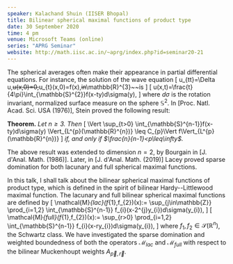 ```yaml
---
speaker: Kalachand Shuin (IISER Bhopal)
title: Bilinear spherical maximal functions of product type
date: 30 September 2020
time: 4 pm
venue: Microsoft Teams (online)
series: "APRG Seminar"
website: http://math.iisc.ac.in/~aprg/index.php?id=seminar20-21
---
```


The spherical averages often make their appearance in partial differential
equations. For instance, the solution of the wave equation
\[
u_{tt}=\Delta u,~~u(x,0)=0,~~u_{t}(x,0)=f(x),~~in~~\mathbb{R}^{3}~~is
\]
\[
u(x,t)=\frac{t}{4\pi}\int_{\mathbb{S}^{2}}f(x-ty)d\sigma(y),
\]
where $d\sigma$ is the rotation invariant, normalized surface measure
on the sphere $\mathbb{S}^{2}$. In [Proc. Natl. Acad. Sci. USA (1976)],
Stein proved the following result:

**Theorem.** _Let $n \geq 3$. Then_
\[
\Vert \sup_{t>0} \int_{\mathbb{S}^{n-1}}f(x-ty)d\sigma(y) \Vert_{L^{p}(\mathbb{R}^{n})}
\leq C_{p}\Vert f\Vert_{L^{p}(\mathbb{R}^{n})}
\]
_if, and only if $\frac{n}{n-1}<p\leq\infty$._

The above result was extended to dimension $n=2$, by Bourgain in [J. d'Anal. Math. (1986)].
Later, in [J. d'Anal. Math. (2019)] Lacey proved sparse domination for both lacunary and
full spherical maximal functions.

In this talk, I shall talk about the bilinear spherical maximal functions of product type,
which is defined in the spirit of bilinear Hardy--Littlewood maximal function. The lacunary
and full bilinear spherical maximal functions are defined by
\[
\mathcal{M}_{lac}(f_{1},f_{2})(x):= \sup_{j\in\mathbb{Z}} \prod_{i=1,2} \int_{\mathbb{S}^{n-1}}
f_{i}(x-2^{j}y_{i})d\sigma(y_{i}),
\]
\[
\mathcal{M}_{full}(f_{1},f_{2})(x):= \sup_{r>0} \prod_{i=1,2} \int_{\mathbb{S}^{n-1}}
f_{i}(x-ry_{i})d\sigma(y_{i}),
\]
where $f_{1},f_{2}\in\mathcal{S}(\mathbb{R}^{n})$, the Schwartz class. We have investigated
the sparse domination and weighted boundedness of both the operators $\mathcal{M}_{lac}$ and
$\mathcal{M}_{full}$ with respect to the bilinear Muckenhoupt weights $A_{\vec{p},\vec{r}}$.

